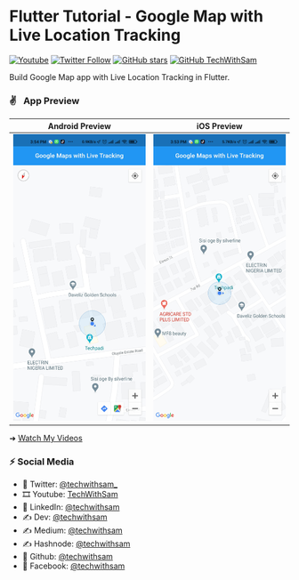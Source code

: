 # Flutter Tutorial - Google Map with Live Location Tracking
[![Youtube](https://img.shields.io/static/v1?label=TechWithSam&message=Subscribe&logo=YouTube&color=FF0000&style=for-the-badge)][youtube]
[![Twitter Follow](https://img.shields.io/twitter/follow/techwithsam_?color=1DA1F2&label=Followers&logo=twitter&style=for-the-badge)][twitter]
[![GitHub stars](https://img.shields.io/github/stars/techwithsam/google-map-flutter.svg?style=social&label=Star)](https://github.com/techwithsam/google-map-flutter)
[![GitHub TechWithSam](https://img.shields.io/github/followers/techwithsam?label=follow&style=social)](https://github.com/techwithsam)

Build Google Map app with Live Location Tracking in Flutter.

### ✌&ensp; App Preview

|              Android Preview             |             iOS Preview           |
| :----------------------------------: | :----------------------------------: |
| <a href="https://www.youtube.com/watch?v=z_5xkhEkc5Y" target="_blank"><img src="https://github.com/techwithsam/google-map-flutter/blob/main/assets/Screenshot_2021-04-19-15-54-27-548_com.techwithsam.flutter_google_map.jpg" width="350"></a> | <a href="https://johannesmilke.teachable.com/p/home" target="_blank"><img src="https://github.com/techwithsam/google-map-flutter/blob/main/assets/Screenshot_2021-04-19-15-53-16-119_com.techwithsam.flutter_google_map.jpg" width="350"></a> |

 ➜ [Watch My Videos](https://www.youtube.com/TechWithSam)

### ⚡ Social Media
- 📱 Twitter: [@techwithsam_](https://twitter.com/techwithsam_)
- 🎞 Youtube: [TechWithSam](https://www.youtube.com/TechWithSam?sub_confirmation=1)
- 📝 LinkedIn: [@techwithsam](https://www.linkedin.com/in/techwithsam/)
- ✍ Dev: [@techwithsam](https://dev.to/techwithsam)
- ✍ Medium: [@techwithsam](https://techwithsam.medium.com)
- ✍ Hashnode: [@techwithsam](https://techwithsam.hashnode.dev/)
- 📂 Github: [@techwithsam](https://github.com/techwithsam)
- 📱 Facebook: [@techwithsam](https://www.facebook.com/techwithsam)

[twitter]: https://twitter.com/techwithsam_
[youtube]: https://www.youtube.com/TechWithSam?sub_confirmation=1

